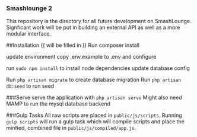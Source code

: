 ### Smashlounge 2
This repository is the directory for all future development on SmashLounge. Signficant work will be put in building 
an external API as well as a more modular interface. 

##Installation
{( will be filled in )}
Run composer install

update environment
copy .env.example to .env and configure

run `sudo npm install` to install node dependencies
update database config

Run `php artisan migrate` to create database migration 
Run `php artisan db:seed` to run seed

###Serve
serve the application with `php artisan serve`
Might also need MAMP to run the mysql database backend

###Gulp Tasks
All raw scripts are placed in `public/js/scripts`. Running `gulp scripts` will run a gulp
task which will compile scripts and place the minfied, combined file in `public/js/compiled/app.js`.
